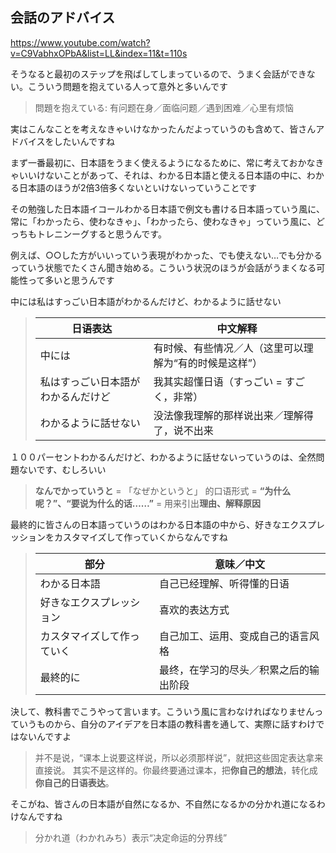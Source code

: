 ## 会話のアドバイス

https://www.youtube.com/watch?v=C9VabhxOPbA&list=LL&index=11&t=110s

そうなると最初のステップを飛ばしてしまっているので、うまく会話ができない。こういう問題を抱えている人って意外と多いんです

> 問題を抱えている: 有问题在身／面临问题／遇到困难／心里有烦恼

実はこんなことを考えなきゃいけなかったんだよっていうのも含めて、皆さんアドバイスをしたいんですね

まず一番最初に、日本語をうまく使えるようになるために、常に考えておかなきゃいいけないことがあって、それは、わかる日本語と使える日本語の中に、わかる日本語のほうが2倍3倍多くないといけないっていうことです

その勉強した日本語イコールわかる日本語で例文も書ける日本語っていう風に、常に「わかったら、使わなきゃ」、「わかったら、使わなきゃ」っていう風に、どっちもトレニンーグすると思うんです。

例えば、○○した方がいいっていう表現がわかった、でも使えない…でも分かるっていう状態でたくさん聞き始める。こういう状況のほうが会話がうまくなる可能性って多いと思うんです

中には私はすっごい日本語がわかるんだけど、わかるように話せない

>| 日语表达                           | 中文解释                                               |
>| ---------------------------------- | ------------------------------------------------------ |
>| 中には                             | 有时候、有些情况／人（这里可以理解为“有的时候是这样”） |
>| 私はすっごい日本語がわかるんだけど | 我其实超懂日语（すっごい = すごく，非常）              |
>| わかるように話せない               | 没法像我理解的那样说出来／理解得了，说不出来           |

１００パーセントわかるんだけど、わかるように話せないっていうのは、全然問題ないです、むしろいい

>**なんでかっていうと**
> = 「なぜかというと」 的口语形式
> = **“为什么呢？”、“要说为什么的话……”**
> = 用来引出**理由、解释原因**

最終的に皆さんの日本語っていうのはわかる日本語の中から、好きなエクスプレッションをカスタマイズして作っていくからなんですね

>| 部分                       | 意味／中文                             |
>| -------------------------- | -------------------------------------- |
>| わかる日本語               | 自己已经理解、听得懂的日语             |
>| 好きなエクスプレッション   | 喜欢的表达方式                         |
>| カスタマイズして作っていく | 自己加工、运用、变成自己的语言风格     |
>| 最終的に                   | 最终，在学习的尽头／积累之后的输出阶段 |

決して、教科書でこうやって言います。こういう風に言わなければなりませんっていうものから、自分のアイデアを日本語の教科書を通して、実際に話すわけではないんですよ

>并不是说，“课本上说要这样说，所以必须那样说”，就把这些固定表达拿来直接说。
> 其实不是这样的。你最终要通过课本，把**你自己的想法**，转化成**你自己的日语表达**。

そこがね、皆さんの日本語が自然になるか、不自然になるかの分かれ道になるわけなんですね

> 分かれ道（わかれみち）表示“决定命运的分界线”